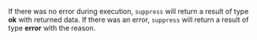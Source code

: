If there was no error during execution, `suppress` will return a result of type
**ok** with returned data. If there was an error, `suppress` will return a
result of type **error** with the reason.
